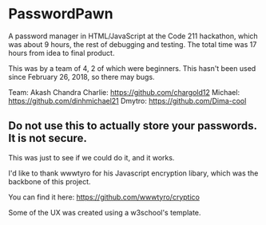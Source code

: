 # PasswordPawn
A password manager in HTML/JavaScript at the Code 211 hackathon, which was about 9 hours, the rest of debugging and testing. The total time was 17 hours from idea to final product.

This was by a team of 4, 2 of which were beginners. This hasn't been used since February 26, 2018, so there may bugs. 

Team:
Akash Chandra
Charlie: https://github.com/chargold12
Michael: https://github.com/dinhmichael21
Dmytro: https://github.com/Dima-cool

## Do not use this to actually store your passwords. It is not secure.  

This was just to see if we could do it, and it works.  

I'd like to thank wwwtyro for his Javascript encryption libary, which was the backbone of this project.

You can find it here:  https://github.com/wwwtyro/cryptico

Some of the UX was created using a w3school's template. 
